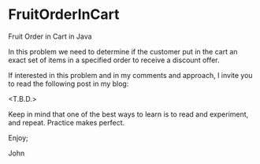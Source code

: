 # FruitOrderInCart
Fruit Order in Cart in Java

In this problem we need to determine if the customer put
in the cart an exact set of items in a specified order
to receive a discount offer.

If interested in this problem and in my comments and
approach, I invite you to read the following post in
my blog:

<T.B.D.>

Keep in mind that one of the best ways to learn is to 
read and experiment, and repeat. Practice makes perfect.

Enjoy;

John
